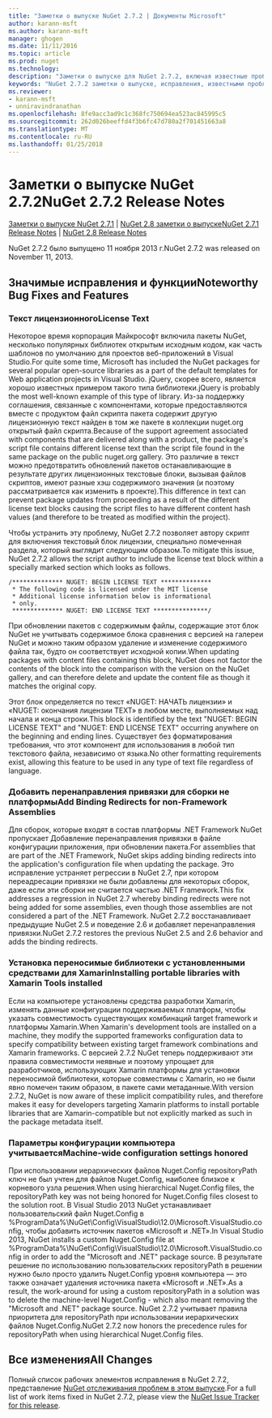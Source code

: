 ```yaml
---
title: "Заметки о выпуске NuGet 2.7.2 | Документы Microsoft"
author: karann-msft
ms.author: karann-msft
manager: ghogen
ms.date: 11/11/2016
ms.topic: article
ms.prod: nuget
ms.technology: 
description: "Заметки о выпуске для NuGet 2.7.2, включая известные проблемы, исправленные ошибки, добавленные функции и DCR."
keywords: "NuGet 2.7.2 заметки о выпуске, исправления, известными проблемами, добавлены функции, DCR"
ms.reviewer:
- karann-msft
- unniravindranathan
ms.openlocfilehash: 8fe9acc3ad9c1c368fc750694ea523ac845995c5
ms.sourcegitcommit: 262d026beeffd4f3b6fc47d780a2f701451663a8
ms.translationtype: MT
ms.contentlocale: ru-RU
ms.lasthandoff: 01/25/2018
---
```

# <a name="nuget-272-release-notes"></a><span data-ttu-id="cfc3e-104">Заметки о выпуске NuGet 2.7.2</span><span class="sxs-lookup"><span data-stu-id="cfc3e-104">NuGet 2.7.2 Release Notes</span></span>

<span data-ttu-id="cfc3e-105">[Заметки о выпуске NuGet 2.7.1](../release-notes/nuget-2.7.1.md) | [NuGet 2.8 заметки о выпуске](../release-notes/nuget-2.8.md)</span><span class="sxs-lookup"><span data-stu-id="cfc3e-105">[NuGet 2.7.1 Release Notes](../release-notes/nuget-2.7.1.md) | [NuGet 2.8 Release Notes](../release-notes/nuget-2.8.md)</span></span>

<span data-ttu-id="cfc3e-106">NuGet 2.7.2 было выпущено 11 ноября 2013 г.</span><span class="sxs-lookup"><span data-stu-id="cfc3e-106">NuGet 2.7.2 was released on November 11, 2013.</span></span>

## <a name="noteworthy-bug-fixes-and-features"></a><span data-ttu-id="cfc3e-107">Значимые исправления и функции</span><span class="sxs-lookup"><span data-stu-id="cfc3e-107">Noteworthy Bug Fixes and Features</span></span>

### <a name="license-text"></a><span data-ttu-id="cfc3e-108">Текст лицензионного</span><span class="sxs-lookup"><span data-stu-id="cfc3e-108">License Text</span></span>
<span data-ttu-id="cfc3e-109">Некоторое время корпорация Майкрософт включила пакеты NuGet, несколько популярных библиотек открытым исходным кодом, как часть шаблонов по умолчанию для проектов веб-приложений в Visual Studio.</span><span class="sxs-lookup"><span data-stu-id="cfc3e-109">For quite some time, Microsoft has included the NuGet packages for several popular open-source libraries as a part of the default templates for Web application projects in Visual Studio.</span></span> <span data-ttu-id="cfc3e-110">jQuery, скорее всего, является хорошо известных примером такого типа библиотеки.</span><span class="sxs-lookup"><span data-stu-id="cfc3e-110">jQuery is probably the most well-known example of this type of library.</span></span> <span data-ttu-id="cfc3e-111">Из-за поддержку соглашения, связанные с компонентами, которые предоставляются вместе с продуктом файл скрипта пакета содержит другую лицензионную текст найден в том же пакете в коллекции nuget.org открытый файл скрипта.</span><span class="sxs-lookup"><span data-stu-id="cfc3e-111">Because of the support agreement associated with components that are delivered along with a product, the package's script file contains different license text than the script file found in the same package on the public nuget.org gallery.</span></span> <span data-ttu-id="cfc3e-112">Это различие в текст можно предотвратить обновлений пакетов останавливающие в результате других лицензионных текстовые блоки, вызывая файлов скриптов, имеют разные хэш содержимого значения (и поэтому рассматривается как изменить в проекте).</span><span class="sxs-lookup"><span data-stu-id="cfc3e-112">This difference in text can prevent package updates from proceeding as a result of the different license text blocks causing the script files to have different content hash values (and therefore to be treated as modified within the project).</span></span>

<span data-ttu-id="cfc3e-113">Чтобы устранить эту проблему, NuGet 2.7.2 позволяет автору скрипт для включения текстовый блок лицензии, специально помеченная раздела, который выглядит следующим образом.</span><span class="sxs-lookup"><span data-stu-id="cfc3e-113">To mitigate this issue, NuGet 2.7.2 allows the script author to include the license text block within a specially marked section which looks as follows.</span></span>

    /************** NUGET: BEGIN LICENSE TEXT **************
     * The following code is licensed under the MIT license
     * Additional license information below is informational
     * only.
     ************** NUGET: END LICENSE TEXT ***************/

<span data-ttu-id="cfc3e-114">При обновлении пакетов с содержимым файлы, содержащие этот блок NuGet не учитывать содержимое блока сравнения с версией на галереи NuGet и можно таким образом удаление и изменение содержимого файла так, будто он соответствует исходной копии.</span><span class="sxs-lookup"><span data-stu-id="cfc3e-114">When updating packages with content files containing this block, NuGet does not factor the contents of the block into the comparison with the version on the NuGet gallery, and can therefore delete and update the content file as though it matches the original copy.</span></span>

<span data-ttu-id="cfc3e-115">Этот блок определяется по текст «NUGET: НАЧАТЬ лицензии» и «NUGET: окончания лицензии TEXT» в любом месте, выполняемых над начала и конца строки.</span><span class="sxs-lookup"><span data-stu-id="cfc3e-115">This block is identified by the text "NUGET: BEGIN LICENSE TEXT" and "NUGET: END LICENSE TEXT" occurring anywhere on the beginning and ending lines.</span></span>  <span data-ttu-id="cfc3e-116">Существует без форматирования требования, что этот компонент для использования в любой тип текстового файла, независимо от языка.</span><span class="sxs-lookup"><span data-stu-id="cfc3e-116">No other formatting requirements exist, allowing this feature to be used in any type of text file regardless of language.</span></span>

### <a name="add-binding-redirects-for-non-framework-assemblies"></a><span data-ttu-id="cfc3e-117">Добавить перенаправления привязки для сборки не платформы</span><span class="sxs-lookup"><span data-stu-id="cfc3e-117">Add Binding Redirects for non-Framework Assemblies</span></span>
<span data-ttu-id="cfc3e-118">Для сборок, которые входят в состав платформы .NET Framework NuGet пропускает Добавление перенаправления привязки в файле конфигурации приложения, при обновлении пакета.</span><span class="sxs-lookup"><span data-stu-id="cfc3e-118">For assemblies that are part of the .NET Framework, NuGet skips adding binding redirects into the application's configuration file when updating the package.</span></span> <span data-ttu-id="cfc3e-119">Это исправление устраняет регрессии в NuGet 2.7, при котором переадресации привязки не были добавлены для некоторых сборок, даже если эти сборки не считается частью .NET Framework.</span><span class="sxs-lookup"><span data-stu-id="cfc3e-119">This fix addresses a regression in NuGet 2.7 whereby binding redirects were not being added for some assemblies, even though those assemblies are not considered a part of the .NET Framework.</span></span> <span data-ttu-id="cfc3e-120">NuGet 2.7.2 восстанавливает предыдущие NuGet 2.5 и поведение 2.6 и добавляет перенаправления привязки.</span><span class="sxs-lookup"><span data-stu-id="cfc3e-120">NuGet 2.7.2 restores the previous NuGet 2.5 and 2.6 behavior and adds the binding redirects.</span></span>

### <a name="installing-portable-libraries-with-xamarin-tools-installed"></a><span data-ttu-id="cfc3e-121">Установка переносимые библиотеки с установленными средствами для Xamarin</span><span class="sxs-lookup"><span data-stu-id="cfc3e-121">Installing portable libraries with Xamarin Tools installed</span></span>
<span data-ttu-id="cfc3e-122">Если на компьютере установлены средства разработки Xamarin, изменять данные конфигурации поддерживаемых платформ, чтобы указать совместимость существующих комбинаций target framework и платформы Xamarin.</span><span class="sxs-lookup"><span data-stu-id="cfc3e-122">When Xamarin's development tools are installed on a machine, they modify the supported frameworks configuration data to specify compatibility between existing target framework combinations and Xamarin frameworks.</span></span> <span data-ttu-id="cfc3e-123">С версией 2.7.2 NuGet теперь поддерживают эти правила совместимости неявные и поэтому упрощает для разработчиков, использующих Xamarin платформы для установки переносимой библиотеки, которые совместимы с Xamarin, но не были явно помечен таким образом, в пакете сами метаданные.</span><span class="sxs-lookup"><span data-stu-id="cfc3e-123">With version 2.7.2, NuGet is now aware of these implicit compatibility rules, and therefore makes it easy for developers targeting Xamarin platforms to install portable libraries that are Xamarin-compatible but not explicitly marked as such in the package metadata itself.</span></span>

### <a name="machine-wide-configuration-settings-honored"></a><span data-ttu-id="cfc3e-124">Параметры конфигурации компьютера учитывается</span><span class="sxs-lookup"><span data-stu-id="cfc3e-124">Machine-wide configuration settings honored</span></span>
<span data-ttu-id="cfc3e-125">При использовании иерархических файлов Nuget.Config repositoryPath ключ не был учтен для файлов Nuget.Config, наиболее близкое к корневого узла решения.</span><span class="sxs-lookup"><span data-stu-id="cfc3e-125">When using hierarchical Nuget.Config files, the repositoryPath key was not being honored for Nuget.Config files closest to the solution root.</span></span> <span data-ttu-id="cfc3e-126">В Visual Studio 2013 NuGet устанавливает пользовательский файл Nuget.Config в %ProgramData%\NuGet\Config\VisualStudio\12.0\Microsoft.VisualStudio.config, чтобы добавить источник пакетов «Microsoft и .NET».</span><span class="sxs-lookup"><span data-stu-id="cfc3e-126">In Visual Studio 2013, NuGet installs a custom Nuget.Config file at %ProgramData%\NuGet\Config\VisualStudio\12.0\Microsoft.VisualStudio.config in order to add the "Microsoft and .NET" package source.</span></span> <span data-ttu-id="cfc3e-127">В результате решение по использованию пользовательских repositoryPath в решении нужно было просто удалить Nuget.Config уровня компьютера — это также означает удаления источника пакета «Microsoft и .NET».</span><span class="sxs-lookup"><span data-stu-id="cfc3e-127">As a result, the work-around for using a custom repositoryPath in a solution was to delete the machine-level Nuget.Config - which also meant removing the "Microsoft and .NET" package source.</span></span> <span data-ttu-id="cfc3e-128">NuGet 2.7.2 учитывает правила приоритета для repositoryPath при использовании иерархических файлов Nuget.Config.</span><span class="sxs-lookup"><span data-stu-id="cfc3e-128">NuGet 2.7.2 now honors the precedence rules for repositoryPath when using hierarchical Nuget.Config files.</span></span>

## <a name="all-changes"></a><span data-ttu-id="cfc3e-129">Все изменения</span><span class="sxs-lookup"><span data-stu-id="cfc3e-129">All Changes</span></span>
<span data-ttu-id="cfc3e-130">Полный список рабочих элементов исправления в NuGet 2.7.2, представление [NuGet отслеживания проблем в этом выпуске](https://nuget.codeplex.com/workitem/list/advanced?keyword=&status=All&type=All&priority=All&release=NuGet%202.7.2&assignedTo=All&component=All&sortField=LastUpdatedDate&sortDirection=Descending&page=0&reasonClosed=Fixed).</span><span class="sxs-lookup"><span data-stu-id="cfc3e-130">For a full list of work items fixed in NuGet 2.7.2, please view the [NuGet Issue Tracker for this release](https://nuget.codeplex.com/workitem/list/advanced?keyword=&status=All&type=All&priority=All&release=NuGet%202.7.2&assignedTo=All&component=All&sortField=LastUpdatedDate&sortDirection=Descending&page=0&reasonClosed=Fixed).</span></span>
